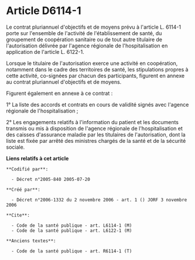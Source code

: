 # Article D6114-1

Le contrat pluriannuel d'objectifs et de moyens prévu à l'article L. 6114-1 porte sur l'ensemble de l'activité de
l'établissement de santé, du groupement de coopération sanitaire ou de tout autre titulaire de l'autorisation délivrée par
l'agence régionale de l'hospitalisation en application de l'article L. 6122-1.

Lorsque le titulaire de l'autorisation exerce une activité en coopération, notamment dans le cadre des territoires de santé,
les stipulations propres à cette activité, co-signées par chacun des participants, figurent en annexe au contrat pluriannuel
d'objectifs et de moyens.

Figurent également en annexe à ce contrat :

1° La liste des accords et contrats en cours de validité signés avec l'agence régionale de l'hospitalisation ;

2° Les engagements relatifs à l'information du patient et les documents transmis ou mis à disposition de l'agence régionale
de l'hospitalisation et des caisses d'assurance maladie par les titulaires de l'autorisation, dont la liste est fixée par
arrêté des ministres chargés de la santé et de la sécurité sociale.

**Liens relatifs à cet article**

	**Codifié par**:

	  - Décret n°2005-840 2005-07-20

	**Créé par**:

	  - Décret n°2006-1332 du 2 novembre 2006 - art. 1 () JORF 3 novembre 2006

	**Cite**:

	  - Code de la santé publique - art. L6114-1 (M)
	  - Code de la santé publique - art. L6122-1 (M)

	**Anciens textes**:

	  - Code de la santé publique - art. R6114-1 (T)
